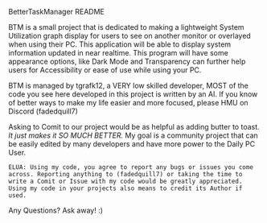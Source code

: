 BetterTaskManager README

BTM is a small project that is dedicated to making a lightweight System Utilization graph display for users to see on another monitor or overlayed when using their PC. This application will be able to display system information updated in near realtime. 
This program will have some appearance options, like Dark Mode and Transparency can further help users for Accessibility or ease of use while using your PC. 

  BTM is managed by tgrafk12, a VERY low skilled developer, MOST of the code you see here developed in this project is written by an AI. If you know of better ways to make my life easier and more focused, please HMU on Discord (fadedquill7)

Asking to Comit to our project would be as helpful as adding butter to toast. *It just makes it SO MUCH BETTER.* My goal is a community project that can be easily edited by many developers and have more power to the Daily PC User. 

    ELUA: Using my code, you agree to report any bugs or issues you come across. Reporting anything to (fadedquill7) or taking the time to write a Comit or Issue with my code would be greatly appreciated. Using my code in your projects also means to credit its Author if used. 

Any Questions? Ask away! :)
